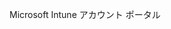 <Token xmlns:xlink="http://www.w3.org/1999/xlink">Microsoft Intune アカウント ポータル</Token>

<!--HONumber=May16_HO1-->



